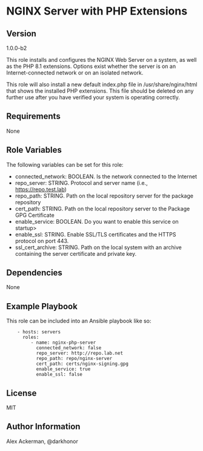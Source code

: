 NGINX Server with PHP Extensions
================================

Version
-------
1.0.0-b2


This role installs and configures the NGINX Web Server on a system, as well as the PHP 8.1 extensions.  Options exist whether the server is on an Internet-connected network or on an isolated network.

This role will also install a new default index.php file in /usr/share/nginx/html that shows the installed PHP extensions.
This file should be deleted on any further use after you have verified your system is operating correctly.

Requirements
------------

None

Role Variables
--------------

The following variables can be set for this role:

* connected_network: BOOLEAN.  Is the network connected to the Internet
* repo_server: STRING.  Protocol and server name (i.e., https://repo.test.lab)
* repo_path: STRING.  Path on the local repository server for the package repository
* cert_path: STRING.  Path on the local repository server to the Package GPG Certificate
* enable_service: BOOLEAN.  Do you want to enable this service on startup>
* enable_ssl: STRING.  Enable SSL/TLS certificates and the HTTPS protocol on port 443.
* ssl_cert_archive: STRING.  Path on the local system with an archive containing the server certificate and private key.

Dependencies
------------

None

Example Playbook
----------------

This role can be included into an Ansible playbook like so:

```
    - hosts: servers
      roles:
         - name: nginx-php-server
           connected_network: false
           repo_server: http://repo.lab.net
           repo_path: repo/nginx-server
           cert_path: certs/nginx-signing.gpg
           enable_service: true
           enable_ssl: false
```


License
-------

MIT

Author Information
------------------

Alex Ackerman, @darkhonor
